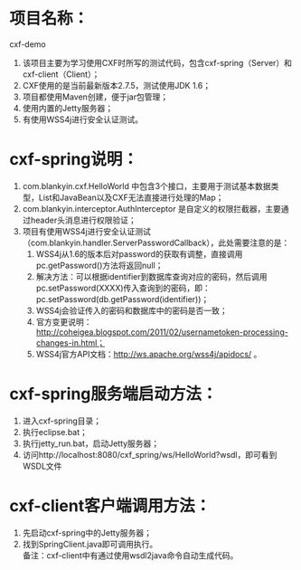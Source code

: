 项目名称：
=================================================
cxf-demo

1. 该项目主要为学习使用CXF时所写的测试代码，包含cxf-spring（Server）和cxf-client（Client）；
2. CXF使用的是当前最新版本2.7.5，测试使用JDK 1.6；
3. 项目都使用Maven创建，便于jar包管理；
4. 使用内置的Jetty服务器；
5. 有使用WSS4j进行安全认证测试。


cxf-spring说明：
=================================================
1. com.blankyin.cxf.HelloWorld 中包含3个接口，主要用于测试基本数据类型，List和JavaBean以及CXF无法直接进行处理的Map；
2. com.blankyin.interceptor.AuthInterceptor 是自定义的权限拦截器，主要通过header头消息进行权限验证；
3. 项目有使用WSS4j进行安全认证测试（com.blankyin.handler.ServerPasswordCallback），此处需要注意的是：<br>
	1) WSS4j从1.6的版本后对password的获取有调整，直接调用pc.getPassword()方法将返回null；<br>
	2) 解决方法：可以根据identifier到数据库查询对应的密码，然后调用pc.setPassword(XXXX)传入查询到的密码，即：pc.setPassword(db.getPassword(identifier))；<br>
	3) WSS4j会验证传入的密码和数据库中的密码是否一致；<br>
	4) 官方变更说明：http://coheigea.blogspot.com/2011/02/usernametoken-processing-changes-in.html；<br>
	5) WSS4j官方API文档：http://ws.apache.org/wss4j/apidocs/ 。


cxf-spring服务端启动方法：
=================================================
1. 进入cxf-spring目录；
2. 执行eclipse.bat；
3. 执行jetty_run.bat，启动Jetty服务器；
4. 访问http://localhost:8080/cxf_spring/ws/HelloWorld?wsdl，即可看到WSDL文件


cxf-client客户端调用方法：
=================================================
1. 先启动cxf-spring中的Jetty服务器；
2. 找到SpringClient.java即可调用执行。<br>
备注：cxf-client中有通过使用wsdl2java命令自动生成代码。
